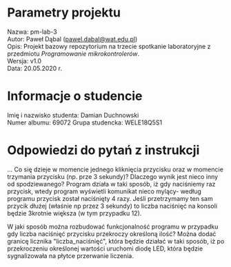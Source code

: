 # Parametry projektu

Nazwa: pm-lab-3  
Autor: Paweł Dąbal (pawel.dabal@wat.edu.pl)  
Opis: Projekt bazowy repozytorium na trzecie spotkanie laboratoryjne z przedmiotu _Programowanie mikrokontrolerów_.  
Wersja: v1.0  
Data: 20.05.2020 r.

# Informacje o studencie

Imię i nazwisko studenta: Damian Duchnowski  
Numer albumu: 69072
Grupa studencka: WELE18Q5S1

# Odpowiedzi do pytań z instrukcji
...
Co się dzieje w momencie jednego kliknięcia przycisku oraz w momencie trzymania przycisku (np. prze 3 sekundy)? Dlaczego wynik jest nieco inny od spodziewanego?
Program działa w taki sposób, iż gdy naciśniemy raz przycisk, wtedy program wyświetli komunikat nieco mylący- według programu przycisk został naciśnięty 4 razy. Jeśli przetrzymamy ten sam przycik dłużej (właśnie np przez 3 sekundy) to liczba naciśnięć na konsoli będzie 3krotnie większa (w tym przypadku 12).

W jaki sposób można rozbudować funkcjonalność programu w przypadku gdy liczba naciśnięć przycisku przekroczy określoną ilość?
Można dodać  granicę licznika "liczba_naciśnięć", która będzie działać w taki sposób, iż po przekroczeniu określonej wartości uruchomi diodę LED, która będzie sygnalizowała na płytce przerwanie liczenia.